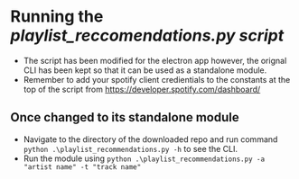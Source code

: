 # Running the *playlist_reccomendations.py script* #
* The script has been modified for the electron app however, the orignal CLI has been kept so that it can be used as a standalone module.
* Remember to add your spotify client credientials to the constants at the top of the script from https://developer.spotify.com/dashboard/
## Once changed to its standalone module ##
* Navigate to the directory of the downloaded repo and run command ```python .\playlist_recommendations.py -h``` to see the CLI.
* Run the module using ```python .\playlist_recommendations.py -a "artist name" -t "track name"```
